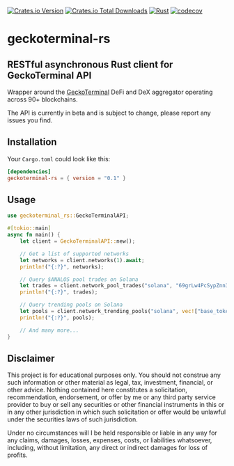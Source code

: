 [![Crates.io Version](https://img.shields.io/crates/v/geckoterminal-rs)](https://crates.io/crates/geckoterminal-rs)
[![Crates.io Total Downloads](https://img.shields.io/crates/d/geckoterminal-rs)](https://crates.io/crates/geckoterminal-rs)
[![Rust](https://github.com/dineshpinto/geckoterminal-rs/actions/workflows/rust.yml/badge.svg)](https://github.com/dineshpinto/geckoterminal-rs/actions/workflows/rust.yml)
[![codecov](https://codecov.io/gh/dineshpinto/geckoterminal-rs/graph/badge.svg?token=OW7EKB0PXW)](https://codecov.io/gh/dineshpinto/geckoterminal-rs)
# geckoterminal-rs

## RESTful asynchronous Rust client for GeckoTerminal API

Wrapper around the [GeckoTerminal](https://www.geckoterminal.com) DeFi and DeX
aggregator operating across 90+ blockchains.

The API is currently in beta and is subject to change, please report any issues you
find.

## Installation

Your `Cargo.toml` could look like this:

```toml
[dependencies]
geckoterminal-rs = { version = "0.1" }
```

## Usage

```rust
use geckoterminal_rs::GeckoTerminalAPI;

#[tokio::main]
async fn main() {
    let client = GeckoTerminalAPI::new();

    // Get a list of supported networks
    let networks = client.networks(1).await;
    println!("{:?}", networks);

    // Query $ANALOS pool trades on Solana
    let trades = client.network_pool_trades("solana", "69grLw4PcSypZnn3xpsozCJFT8vs8WA5817VUVnzNGTh", 0).await;
    println!("{:?}", trades);

    // Query trending pools on Solana
    let pools = client.network_trending_pools("solana", vec!["base_token", "quote_token", "dex"], 0).await;
    println!("{:?}", pools);

    // And many more...
}
```

## Disclaimer

This project is for educational purposes only. You should not construe any such
information or other material as legal, tax, investment, financial, or other advice.
Nothing contained here constitutes a solicitation, recommendation, endorsement, or
offer by me or any third party service provider to buy or sell any securities or other
financial instruments in this or in any other jurisdiction in which such solicitation or
offer would be unlawful under the securities laws of such jurisdiction.

Under no circumstances will I be held responsible or liable in any way for any claims,
damages, losses, expenses, costs, or liabilities whatsoever, including, without
limitation, any direct or indirect damages for loss of profits.
